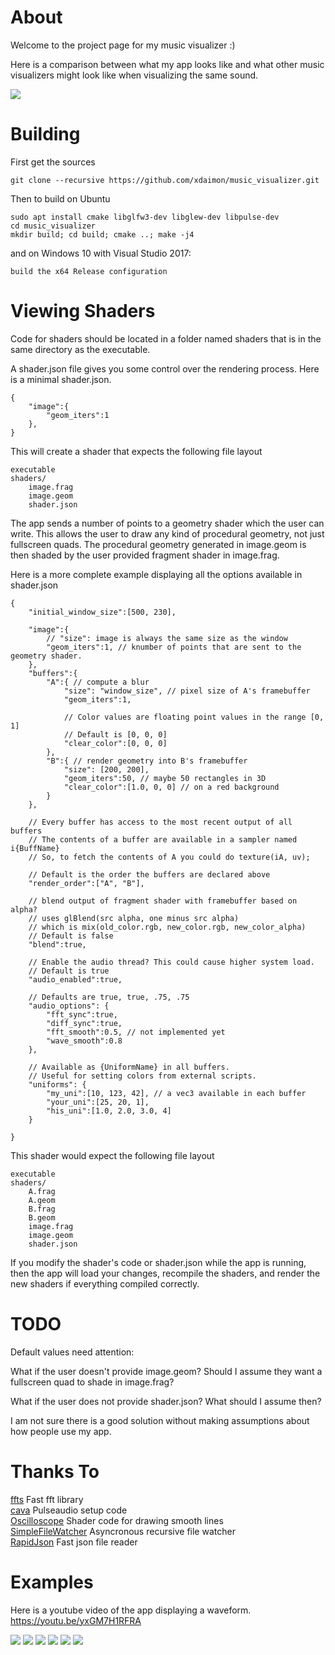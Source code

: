# About
Welcome to the project page for my music visualizer :)

Here is a comparison between what my app looks like and what other music
visualizers might look like when visualizing the same sound.

![](anim.gif)

# Building

First get the sources
```
git clone --recursive https://github.com/xdaimon/music_visualizer.git
```
Then to build on Ubuntu
```
sudo apt install cmake libglfw3-dev libglew-dev libpulse-dev
cd music_visualizer
mkdir build; cd build; cmake ..; make -j4
```

and on Windows 10 with Visual Studio 2017:
```
build the x64 Release configuration
```

# Viewing Shaders

Code for shaders should be located in a folder named shaders that is in the same directory as the executable.

A shader.json file gives you some control over the rendering process. Here is a minimal shader.json.
```
{
	"image":{
		"geom_iters":1
	},
}
```
This will create a shader that expects the following file layout
```
executable
shaders/
    image.frag
    image.geom
    shader.json
```
The app sends a number of points to a geometry shader which the user can write. This allows the user to draw any kind of procedural geometry, not just fullscreen quads. The procedural geometry generated in image.geom is then shaded by the user provided fragment shader in image.frag.

Here is a more complete example displaying all the options available in shader.json
```
{
	"initial_window_size":[500, 230],

	"image":{
		// "size": image is always the same size as the window
		"geom_iters":1, // knumber of points that are sent to the geometry shader.
	},
	"buffers":{
		"A":{ // compute a blur
			"size": "window_size", // pixel size of A's framebuffer
			"geom_iters":1,

			// Color values are floating point values in the range [0, 1]
			// Default is [0, 0, 0]
			"clear_color":[0, 0, 0]
		},
		"B":{ // render geometry into B's framebuffer
			"size": [200, 200],
			"geom_iters":50, // maybe 50 rectangles in 3D
			"clear_color":[1.0, 0, 0] // on a red background
		}
	},

	// Every buffer has access to the most recent output of all buffers
	// The contents of a buffer are available in a sampler named i{BuffName}
	// So, to fetch the contents of A you could do texture(iA, uv);

	// Default is the order the buffers are declared above
	"render_order":["A", "B"],

	// blend output of fragment shader with framebuffer based on alpha?
	// uses glBlend(src alpha, one minus src alpha)
	// which is mix(old_color.rgb, new_color.rgb, new_color_alpha)
	// Default is false
	"blend":true,

	// Enable the audio thread? This could cause higher system load.
	// Default is true
	"audio_enabled":true,

	// Defaults are true, true, .75, .75
	"audio_options": {
		"fft_sync":true,
		"diff_sync":true,
		"fft_smooth":0.5, // not implemented yet
		"wave_smooth":0.8
	},

	// Available as {UniformName} in all buffers.
	// Useful for setting colors from external scripts.
	"uniforms": {
		"my_uni":[10, 123, 42], // a vec3 available in each buffer
		"your_uni":[25, 20, 1],
		"his_uni":[1.0, 2.0, 3.0, 4]
	}

}
```
This shader would expect the following file layout
```
executable
shaders/
    A.frag
    A.geom
    B.frag
    B.geom
    image.frag
    image.geom
    shader.json
```

If you modify the shader's code or shader.json while the app is running, then the app will load your changes, recompile the shaders, and render the new shaders if everything compiled correctly.

# TODO

Default values need attention:

What if the user doesn't provide image.geom? Should I assume they want a fullscreen quad to shade in image.frag?

What if the user does not provide shader.json? What should I assume then?

I am not sure there is a good solution without making assumptions about how people use my app.

# Thanks To

<a href="https://github.com/linkotec/ffts">ffts</a>
	Fast fft library<br>
<a href="https://github.com/karlstav/cava">cava</a>
	Pulseaudio setup code<br>
<a href="https://github.com/kritzikratzi/Oscilloscope">Oscilloscope</a>
	Shader code for drawing smooth lines<br>
<a href="https://github.com/shadowndacorner/SimpleFileWatcher">SimpleFileWatcher</a>
	Asyncronous recursive file watcher<br>
<a href="https://github.com/rapidjson/rapidjson">RapidJson</a>
	Fast json file reader<br>

# Examples

Here is a youtube video of the app displaying a waveform.<br>
<a href="https://youtu.be/yxGM7H1RFRA">https://youtu.be/yxGM7H1RFRA</a>

![](example0.PNG)
![](example3.png)
![](example1.png)
![](example2.png)
![](example4.png)
![](example5.png)
